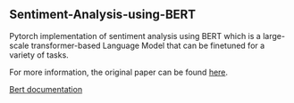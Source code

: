 ## Sentiment-Analysis-using-BERT

Pytorch implementation of sentiment analysis using BERT which is a large-scale transformer-based Language Model that can be finetuned for a variety of tasks.

For more information, the original paper can be found [here](https://arxiv.org/abs/1810.04805).

[Bert documentation](https://huggingface.co/transformers/model_doc/bert.html)
